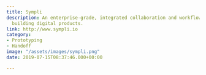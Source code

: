 ```yaml
---
title: Sympli
description: An enterprise-grade, integrated collaboration and workflow platform for
  building digital products.
link: http://www.sympli.io
category:
- Prototyping
- Handoff
image: "/assets/images/sympli.png"
date: 2019-07-15T08:37:46.000+00:00

---
```

